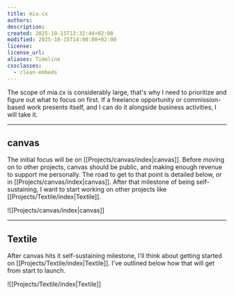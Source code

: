 ```yaml
---
title: mia.cx
authors:
description:
created: 2025-10-15T12:32:44+02:00
modified: 2025-10-15T14:00:00+02:00
license:
license_url:
aliases: Timeline
cssclasses:
  - clean-embeds
---
```


The scope of mia.cx is considerably large, that's why I need to prioritize and figure out what to focus on first. If a freelance opportunity or commission-based work presents itself, and I can do it alongside business activities, I will take it.

---

## canvas

The initial focus will be on [[Projects/canvas/index|canvas]]. Before moving on to other projects, canvas should be public, and making enough revenue to support me personally. The road to get to that point is detailed below, or in [[Projects/canvas/index|canvas]]. After that milestone of being self-sustaining, I want to start working on other projects like [[Projects/Textile/index|Textile]].

![[Projects/canvas/index|canvas]]

---

## Textile

After canvas hits it self-sustaining milestone, I'll think about getting started on [[Projects/Textile/index|Textile]]. I've outlined below how that will get from start to launch.

![[Projects/Textile/index|Textile]]
